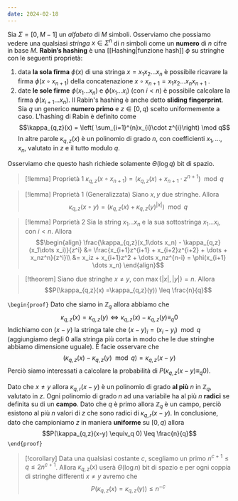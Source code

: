 ```yaml
---
date: 2024-02-18
---
```

Sia $\Sigma = \left[0,M-1\right]$ un *alfabeto* di $M$ simboli.
Osserviamo che possiamo vedere una qualsiasi *stringa* $x \in \Sigma^n$ di $n$ simboli come un **numero** di $n$ cifre in base $M$.
**Rabin’s hashing** è una [[Hashing|funzione hash]] $\phi$ su stringhe con le seguenti proprietà:
1. data **la sola firma** $\phi(x)$ di una stringa $x = x_1x_2\dots x_n$ è possibile ricavare la firma $\phi(x \circ x_{n+1})$ della concatenazione $x \circ x_{n+1} = x_1x_2 \dots x_n x_{n+1}$ .
2. date **le sole firme** $\phi(x_1\dots x_n)$ e $\phi(x_1 \dots x_i)$ (con $i < n$) è possibile calcolare la firma $\phi(x_{i+1} \dots x_n)$.
Il Rabin's hashing è anche detto **sliding fingerprint**.
Sia $q$ un generico **numero primo** e $z \in \left[ 0,q\right)$ scelto uniformemente a caso.
L'hashing di Rabin è definito come 
$$\kappa_{q,z}(x) = \left( \sum_{i=1}^{n}x_{i}\cdot z^{i}\right) \mod q$$
In altre parole $\kappa_{q,z}(x)$ è un polinomio di grado $n$, con coefficienti $x_1,...,x_n$, valutato in $z$ e il tutto modulo $q$.

Osserviamo che questo hash richiede solamente $\Theta(\log{q})$ bit di spazio.

> [!lemma] Proprietà 1
> $\kappa_{q,z}(x \circ x_{n+1}) = (\kappa_{q,z}(x) + x_{n+1}\cdot z^{n+1}) \mod q$

> [!lemma] Proprietà 1 (Generalizzata)
> Siano $x,y$ due stringhe.
> Allora $$\kappa_{q,z}(x \circ y) = (\kappa_{q,z}(x) + \kappa_{q,z}(y)^{|x|}) \mod q$$

> [!lemma] Porprietà 2
> Sia la string $x_1 \dots x_n$ e la sua sottostringa $x_1 \dots x_i$, con $i < n$.
> Allora
> $$\begin{align}
\frac{\kappa_{q,z}(x_1\dots x_n) - \kappa_{q,z}(x_1\dots x_i)}{z^i}
&= \frac{x_{i+1}z^{i+1} + x_{i+2}z^{i+2} +  \dots + x_nz^n}{z^i}\\
&= x_iz + x_{i+1}z^2 + \dots x_nz^{n-i} = \phi(x_{i+1} \dots x_n)
> \end{align}$$

> [!theorem]
> Siano due stringhe $x \neq y$, con $\max\{ |x|, |y|\} = n$.
> Allora $$P(\kappa_{q,z}(x) =\kappa_{q,z}(y)) \leq \frac{n}{q}$$

`\begin{proof}`
Dato che siamo in $\mathbb{Z}_q$ allora abbiamo che $$\kappa_{q,z}(x) =\kappa_{q,z}(y) \iff \kappa_{q,z}(x) - \kappa_{q,z}(y) \equiv_q 0$$
Indichiamo con $(x-y)$ la stringa tale che $(x-y)_i = (x_i - y_i) \mod q$ (aggiungiamo degli $0$ alla stringa più corta in modo che le due stringhe abbiamo dimensione uguale).
È facie osservare che $$(\kappa_{q,z}(x) - \kappa_{q,z}(y) \mod q) = \kappa_{q,z}(x-y)$$
Perciò siamo interessati a calcolare la probabilità di $P(\kappa_{q,z}(x-y) \equiv_q 0)$.

Dato che $x \neq y$ allora $\kappa_{q,r}(x-y)$ è un polinomio di grado **al più** $n$ in $\mathbb{Z}_q$, valutato in $z$.
Ogni polinomio di grado $n$ ad una variabile ha al più $n$ **radici** se definita su di un **campo**.
Dato che $q$ è primo allora $\mathbb{Z}_q$ è un campo, perciò esistono al più $n$ valori di $z$ che sono radici di $\kappa_{q,r}(x-y)$.
In conclusione, dato che campioniamo $z$ in maniera **uniforme** su $\left[ 0,q \right)$ allora $$P(\kappa_{q,z}(x-y) \equiv_q 0) \leq \frac{n}{q}$$
`\end{proof}`

> [!corollary]
> Data una qualsiasi costante $c$, scegliamo un primo $n^{c+1} \leq q \leq 2n^{c+1}$.
> Allora $\kappa_{q,z}(x)$ userà $\Theta(\log{n})$ bit di spazio e per ogni coppia di stringhe differenti $x \neq y$ avremo che $$P(\kappa_{q,z}(x) = \kappa_{q,z}(y)) \leq n^{-c}$$